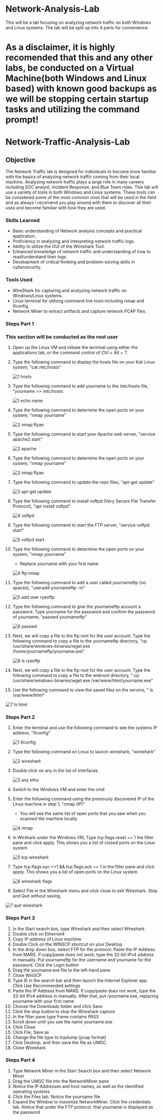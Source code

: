 # Network-Analysis-Lab
This will be a lab focusing on analyzing network traffic on both Windows and Linux systems. The lab will be split up into 4 parts for convenience. 

# As a disclaimer, it is highly recomended that this and any other labs, be conducted on a Virtual Machine(both Windows and Linux based) with known good backups as we will be stopping certain startup tasks and utilizing the command prompt!

# Network-Traffic-Analysis-Lab 

## Objective

The Network Traffic lab is designed for individuals to become more familiar with the basics of analyzing network traffic coming from their local machine. Analyzing network traffic plays a large role in many careers including SOC analyst, Incident Response, and Blue Team roles. This lab will use a variety of tools in both Windows and Linux systems. These tools can be considered some of the most common ones that will be used in the field and as always I recomend you play around with them to discover all their uses and become familiar with how they are used. 

### Skills Learned

- Basic understanding of Network analysis concepts and practical application.
- Proficiency in analyzing and interpreting network traffic logs.
- Ability to utilize the GUI of the Wireshark Tool.
- Enhanced knowledge of network traffic and understanding of how to read/understand their logs.
- Development of critical thinking and problem-solving skills in cybersecurity.

### Tools Used


- WireShark for capturing and analyzing network traffic on Windows/Linux systems. 
- Linux terminal for utilizng command line tools including nmap and ifconfig.
- Network Miner to extract artifacts and capture network PCAP files.

### Steps Part 1

### This section will be conducted as the root user


1. Open up the Linux VM and initiate the terminal using either the applications tab, or the command control of Ctrl +  Alt + T.
   
2. Type the following command to display the hosts file on your Kali Linux system, "cat /etc/hosts"
   
   ![1 hosts](https://github.com/Lantern76/Network-Analysis-Lab/assets/119342094/8fe4e9ad-d20c-4585-9897-2ed5caffeb95)

3. Type the following command to add yourname to the /etc/hosts file, "yourname >> /etc/hosts
   
   ![1 echo name](https://github.com/Lantern76/Network-Analysis-Lab/assets/119342094/f9fe2d10-ec88-4788-8a33-a479a23fd961)

4. Type the following command to determine the open ports on your system, "nmap yourname"
   
   ![2 nmap Ryan](https://github.com/Lantern76/Network-Analysis-Lab/assets/119342094/4eeab913-b3ff-47eb-8ef0-6032a908195c)

5. Type the following command to start your Apache web server, "service apache2 start"
    
    ![2 apache](https://github.com/Lantern76/Network-Analysis-Lab/assets/119342094/fec3be45-780c-4b56-b87b-6fd5e018f568)

6. Type the following command to determine the open ports on your system, "nmap yourname"
    
    ![2 nmap Ryan](https://github.com/Lantern76/Network-Analysis-Lab/assets/119342094/b41d10fa-9f25-4a99-b19d-5997cf4a512b)

7. Type the following command to update the repo files, "apt-get update"
    
    ![3 apt-get update](https://github.com/Lantern76/Network-Analysis-Lab/assets/119342094/68eb3b8c-658c-4876-a17c-729086d051b8)

8. Type the following command to install vsftpd (Very Secure File Transfer Protocol), "apt install vsftpd"
    
    ![4 vsftpd](https://github.com/Lantern76/Network-Analysis-Lab/assets/119342094/9459f031-17fa-410e-a49b-ccfb2154c153)

9. Type the following command to start the FTP server, "service vsftpd start"
    
    ![5 vsftpd start](https://github.com/Lantern76/Network-Analysis-Lab/assets/119342094/093c520b-4ad2-4567-8109-9d31123ea4ef)

10. Type the following command to determine the open ports on your system, "nmap yourname"
      - Replace yourname with your first name
        
    ![4 ftp nmap](https://github.com/Lantern76/Network-Analysis-Lab/assets/119342094/ff182d2e-5f51-4dcb-adfd-5f8f88561f25)

11. Type the following command to add a user called yournameftp (no spaces), "useradd yournameftp -m"
    
    ![5 add user ryanftp](https://github.com/Lantern76/Network-Analysis-Lab/assets/119342094/49d15679-8a3a-4ae6-b1e4-a301509515f4)

12. Type the following command to give the yournameftp account a password. Type yourname for the password and confirm the password of yourname, "passwd yournameftp"
    
    ![6 passwd](https://github.com/Lantern76/Network-Analysis-Lab/assets/119342094/7c6218ba-c898-4108-8b87-47cc8fad7b5f)

13. Next, we will copy a file to the ftp root for the user account. Type the following command to copy a file to the yournameftp directory, "cp /usr/share/windows-binaries/wget.exe /home/yournameftp/yourname.exe"
    
    ![6 ls ryanftp](https://github.com/Lantern76/Network-Analysis-Lab/assets/119342094/df62da56-4db2-4c43-90a7-7b7600f230ce)

14. Next, we will copy a file to the ftp root for the user account. Type the following command to copy a file to the webroot directory, " cp /usr/share/windows-binaries/wget.exe /var/www/html/yourname.exe"
    
15. Use the following command to view the saved files on the service, " ls /var/www/html"
    
![7 ls html](https://github.com/Lantern76/Network-Analysis-Lab/assets/119342094/1714469b-9409-4f33-9a95-087964db5674)


### Steps Part 2


1. Enter the terminal and use the following command to see the systems IP address, "ifconfig"
   
   ![1 ifconfig](https://github.com/Lantern76/Network-Analysis-Lab/assets/119342094/9cc468f0-7acb-4da0-b308-01db7fc881bb)

3. Type the following command on Linux to launch wireshark, "wireshark"
   
   ![2 wireshark](https://github.com/Lantern76/Network-Analysis-Lab/assets/119342094/8c7d3327-ee7c-4468-a08a-b02929de33ed)

5. Double click on any in the list of interfaces
   
   ![3 any etho](https://github.com/Lantern76/Network-Analysis-Lab/assets/119342094/e4b27464-c60f-440e-87b0-cc67f0633ec2)

7. Switch to the Windows VM and enter the cmd
   
9. Enter the following command using the previously discovered IP of the Linux machine in step 1, "nmap (IP)"
    - You will see the same list of open ports that you saw when you scanned the machine locally
      
   ![4 nmap ](https://github.com/Lantern76/Network-Analysis-Lab/assets/119342094/9f194720-d1ec-41d2-bc99-13e6b3117f73)

11. In Wirshark under the Windows VM, Type tcp.flags.reset == 1 the filter pane and click apply. This shows you a list of closed ports on the Linux system
    
    ![5 tcp wireshark](https://github.com/Lantern76/Network-Analysis-Lab/assets/119342094/ec4556b4-655b-40a3-840a-22447e44c489)

13. Type tcp.flags.syn ==1 && tcp.flags.ack == 1 in the filter pane and click apply. This shows you a list of open ports on the Linux system
    
    ![6 wireshark flags](https://github.com/Lantern76/Network-Analysis-Lab/assets/119342094/364f9919-9b53-4224-aa1b-66dbdbe691a2)

15. Select File in the Wireshark menu and click close to exit Wireshark. Stop and Quit without saving.
    
![7 quit wireshark](https://github.com/Lantern76/Network-Analysis-Lab/assets/119342094/1025ee06-99b8-4477-8c43-5812801e2c6d)


### Steps Part 3


1. In the Start search box, type Wireshark and then select Wireshark
2. Double click on Ethernet4
3. Copy IP address of Linux machine
4. Double Click on the WINSCP shortcut on your Desktop
5. In the drop down box, select FTP for the protocol. Paste the IP Address from MARS. If copy/paste does not work, type the 32-bit IPv4 address in manually. Put yournameftp for the username and yourname for the password. Click the Login button
6. Drag the yourname.exe file to the left-hand pane
7. Close WinSCP
8. Type IE in the search bar and then launch the Internet Explorer app. Click Use Recommended settings
9. Paste the IP Address from MARS. If copy/paste does not work, type the 32-bit IPv4 address in manually. After that, put /yourname.exe, replacing yourname with your first name
10. Choose the Downloads folder and click Save
11. Click the stop button to stop the Wireshark capture
12. In the filter pane type frame contains PASS
13. Scroll down until you see the name yourname.exe
14. Click Close
15. Click File, Save as
16. Change the file type to tcpdump (pcap format)
17. Click Desktop, and then save the file as UMGC
18. Close Wireshark


### Steps Part 4


1. Type Network Miner in the Start Search box and then select Network Miner
2. Drag the UMGC file into the NetworkMiner pane
3. Notice the IP Addresses and host names, as well as the identified operating systems
4. Click the Files tab. Notice the yourname file
5. Expand the Window to maximize NetworkMiner. Click the credentials tab. Notice that under the FTP protocol, that yourname is displayed as the password
    





















